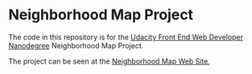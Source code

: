 # Neighborhood Map Project

The code in this repository is for the
[Udacity Front End Web Developer Nanodegree](https://www.udacity.com/course/front-end-web-developer-nanodegree--nd001)
Neighborhood Map Project.

The project can be seen at the
[Neighborhood Map Web Site](https://carltonj2000.github.io/neighborhood-map/),
